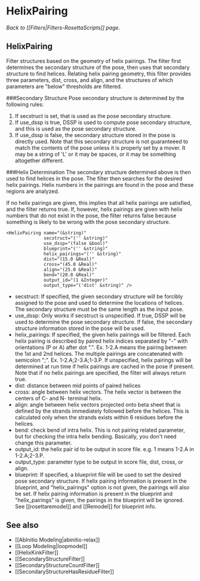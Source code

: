 # HelixPairing
*Back to [[Filters|Filters-RosettaScripts]] page.*
## HelixPairing

Filter structures based on the geometry of helix pairings.  The filter first determines the secondary structure of the pose, then uses that secondary structure to find helices. Relating helix pairing geometry, this filter provides three parameters, dist, cross, and align, and the structures of which parameters are "below" thresholds are filtered.

###Secondary Structure
Pose secondary structure is determined by the following rules:
1. If secstruct is set, that is used as the pose secondary structure.
2. If use_dssp is true, DSSP is used to compute pose secondary structure, and this is used as the pose secondary structure.
3. If use_dssp is false, the secondary structure stored in the pose is directly used. Note that this secondary structure is not guaranteeed to match the contents of the pose unless it is properly set by a mover. It may be a string of 'L' or it may be spaces, or it may be something altogether different.

###Helix Determination
The secondary structure determined above is then used to find helices in the pose. The filter then searches for the desired helix pairings.  Helix numbers in the pairings are found in the pose and these regions are analyzed.

If no helix pairings are given, this implies that all helix pairings are satisfied, and the filter returns true.  If, however, helix pairings are given with helix numbers that do not exist in the pose, the filter returns false because something is likely to be wrong with the pose secondary structure.


```
<HelixPairing name="(&string)"
              secstruct="('' &string)"
              use_dssp="(false &bool)"
              blueprint="('' &string)"
              helix_pairings="('' &string)"
              dist="(15.0 &Real)"
              cross="(45.0 &Real)"
              align="(25.0 &Real)"
              bend="(20.0 &Real)"
              output_id="(1 &Integer)"
              output_type="('dist' &string)" />
```
-   secstruct: If specified, the given secondary structure will be forcibly assigned to the pose and used to determine the locations of helices. The secondary structure must be the same length as the input pose.
-   use_dssp: Only works if secstruct is unspecified. If true, DSSP will be used to determine the pose secondary structure.  If false, the secondary structure information stored in the pose will be used.
-   helix\_pairings: If specified, the given helix pairings will be filtered. Each helix pairing is described by paired helix indices separated by "-" with orientations (P or A) after dot ".". Ex. 1-2.A means the pairing between the 1st and 2nd helices. The multiple pairings are concatenated with semicolon ";". Ex. 1-2.A;2-3.A;1-3.P.  If unspecified, helix pairings will be determined at run time if helix pairings are cached in the pose if present. Note that if no helix pairings are specified, the filter will always return true.
-   dist: distance between mid points of paired helices
-   cross: angle between helix vectors. The helix vector is between the centers of C- and N- terminal helix.
-   align: angle between helix vectors projected onto beta sheet that is defined by the strands immediately followed before the helices. This is calculated only when the strands exists within 6 residues before the helices.
-   bend: check bend of intra helix. This is not pairing related parameter, but for checking the intra helix bending. Basically, you don't need change this parameter.
-   output\_id: the helix pair id to be output in score file. e.g. 1 means 1-2.A in 1-2.A;2-3.P.
-   output\_type: parameter type to be output in score file, dist, cross, or align.
-   blueprint: If specified, a blueprint file will be used to set the desired pose secondary structure. If helix pairing information is present in the blueprint, and "helix_pairings" option is not given, the pairings will also be set. If helix pairing information is present in the blueprint and "helix_pairings" is given, the pairings in the blueprint will be ignored. See [[rosettaremodel]] and [[Remodel]] for blueprint info.

## See also

* [[AbInitio Modeling|abinitio-relax]]
* [[Loop Modeling|loopmodel]]
* [[HelixKinkFilter]]
* [[SecondaryStructureFilter]]
* [[SecondaryStructureCountFilter]]
* [[SecondaryStructureHasResidueFilter]]
